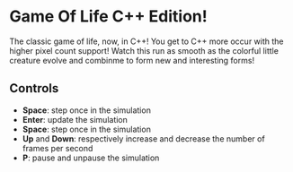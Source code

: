 # Game Of Life C++ Edition!
The classic game of life, now, in C++! You get to C++ more occur with the higher pixel count support! Watch this run as smooth as the colorful little creature evolve and combinme to form new and interesting forms!
## Controls
- **Space**: step once in the simulation
- **Enter**: update the simulation
- **Space**: step once in the simulation
- **Up** and **Down**: respectively increase and decrease the number of frames per second
- **P**: pause and unpause the simulation

